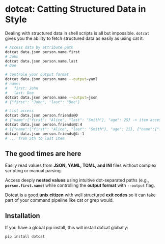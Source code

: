 # dotcat: Catting Structured Data in Style

Dealing with structured data in shell scripts is all but impossible.
`dotcat` gives you the ability to fetch structured data as easily as using cat it.

```bash
# Access data by attribute path
dotcat data.json person.name.first
# John
dotcat data.json person.name.last
# Doe

# Controle your output format
dotcat data.json person.name --output=yaml
# name:
#   first: John
#   last: Doe
dotcat data.json person.name --output=json
# {"first": "John", "last": "Doe"}

# List access
dotcat data.json person.friends@0
# {"name":{"first": "Alice", "last": "Smith"}, "age": 25} -> item access
dotcat data.json person.friends@2:4
# [{"name":{"first": "Alice", "last": "Smith"}, "age": 25}, {"name":{"first": "Bob", "last": "Johnson"}, "age": 30}]  -> slice access
dotcat data.json person.friends@4:-1
# ... from 5th to last item
```

## The good times are here

Easily read values from **JSON, YAML, TOML, and INI** files without complex scripting or manual parsing.

Access deeply **nested values** using intuitive dot-separated paths (e.g., **`person.first.name`**) while controlling the **output format** with `--output` flag.

Dotcat is a good **unix citizen** with well structured **exit codes** so it can take part of your command pipeline like cat or grep would.

## Installation

If you have a global pip install, this will install dotcat globally:

```bash
pip install dotcat
```
